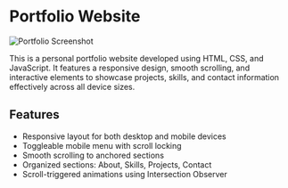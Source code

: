 #  Portfolio Website

![Portfolio Screenshot](assets/preview.png)

This is a personal portfolio website developed using HTML, CSS, and JavaScript. It features a responsive design, smooth scrolling, and interactive elements to showcase projects, skills, and contact information effectively across all device sizes.

## Features

- Responsive layout for both desktop and mobile devices
- Toggleable mobile menu with scroll locking
- Smooth scrolling to anchored sections
- Organized sections: About, Skills, Projects, Contact
- Scroll-triggered animations using Intersection Observer



